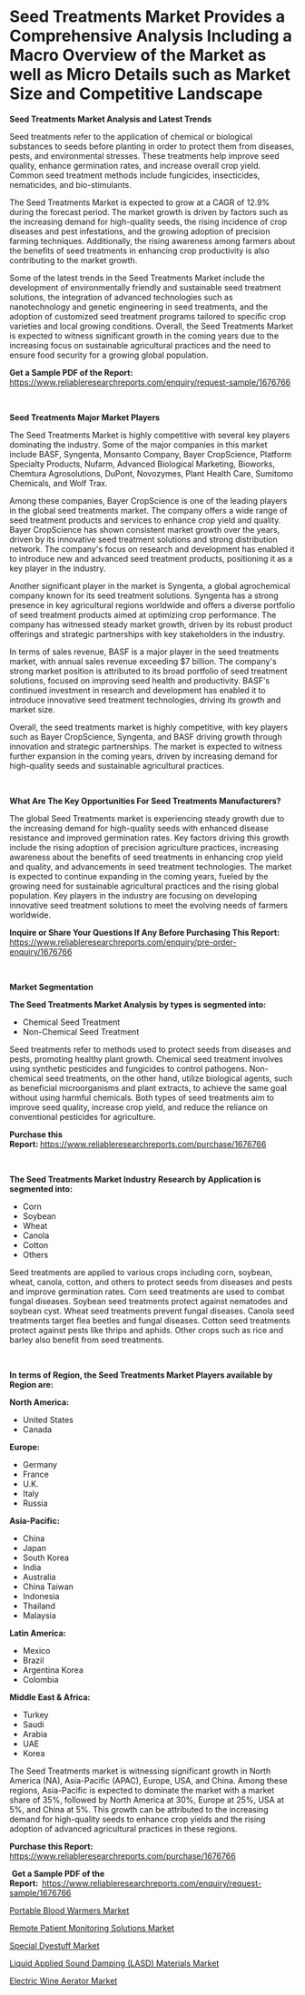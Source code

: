<p><h1>Seed Treatments Market Provides a Comprehensive Analysis Including a Macro Overview of the Market as well as Micro Details such as Market Size and Competitive Landscape</h1></p><p><strong>Seed Treatments Market Analysis and Latest Trends</strong></p>
<p><p>Seed treatments refer to the application of chemical or biological substances to seeds before planting in order to protect them from diseases, pests, and environmental stresses. These treatments help improve seed quality, enhance germination rates, and increase overall crop yield. Common seed treatment methods include fungicides, insecticides, nematicides, and bio-stimulants.</p><p>The Seed Treatments Market is expected to grow at a CAGR of 12.9% during the forecast period. The market growth is driven by factors such as the increasing demand for high-quality seeds, the rising incidence of crop diseases and pest infestations, and the growing adoption of precision farming techniques. Additionally, the rising awareness among farmers about the benefits of seed treatments in enhancing crop productivity is also contributing to the market growth.</p><p>Some of the latest trends in the Seed Treatments Market include the development of environmentally friendly and sustainable seed treatment solutions, the integration of advanced technologies such as nanotechnology and genetic engineering in seed treatments, and the adoption of customized seed treatment programs tailored to specific crop varieties and local growing conditions. Overall, the Seed Treatments Market is expected to witness significant growth in the coming years due to the increasing focus on sustainable agricultural practices and the need to ensure food security for a growing global population.</p></p>
<p><strong>Get a Sample PDF of the Report:&nbsp;</strong> <a href="https://www.reliableresearchreports.com/enquiry/request-sample/1676766">https://www.reliableresearchreports.com/enquiry/request-sample/1676766</a></p>
<p>&nbsp;</p>
<p><strong>Seed Treatments Major Market Players</strong></p>
<p><p>The Seed Treatments Market is highly competitive with several key players dominating the industry. Some of the major companies in this market include BASF, Syngenta, Monsanto Company, Bayer CropScience, Platform Specialty Products, Nufarm, Advanced Biological Marketing, Bioworks, Chemtura Agrosolutions, DuPont, Novozymes, Plant Health Care, Sumitomo Chemicals, and Wolf Trax.</p><p>Among these companies, Bayer CropScience is one of the leading players in the global seed treatments market. The company offers a wide range of seed treatment products and services to enhance crop yield and quality. Bayer CropScience has shown consistent market growth over the years, driven by its innovative seed treatment solutions and strong distribution network. The company's focus on research and development has enabled it to introduce new and advanced seed treatment products, positioning it as a key player in the industry.</p><p>Another significant player in the market is Syngenta, a global agrochemical company known for its seed treatment solutions. Syngenta has a strong presence in key agricultural regions worldwide and offers a diverse portfolio of seed treatment products aimed at optimizing crop performance. The company has witnessed steady market growth, driven by its robust product offerings and strategic partnerships with key stakeholders in the industry.</p><p>In terms of sales revenue, BASF is a major player in the seed treatments market, with annual sales revenue exceeding $7 billion. The company's strong market position is attributed to its broad portfolio of seed treatment solutions, focused on improving seed health and productivity. BASF's continued investment in research and development has enabled it to introduce innovative seed treatment technologies, driving its growth and market size.</p><p>Overall, the seed treatments market is highly competitive, with key players such as Bayer CropScience, Syngenta, and BASF driving growth through innovation and strategic partnerships. The market is expected to witness further expansion in the coming years, driven by increasing demand for high-quality seeds and sustainable agricultural practices.</p></p>
<p>&nbsp;</p>
<p><strong>What Are The Key Opportunities For Seed Treatments Manufacturers?</strong></p>
<p><p>The global Seed Treatments market is experiencing steady growth due to the increasing demand for high-quality seeds with enhanced disease resistance and improved germination rates. Key factors driving this growth include the rising adoption of precision agriculture practices, increasing awareness about the benefits of seed treatments in enhancing crop yield and quality, and advancements in seed treatment technologies. The market is expected to continue expanding in the coming years, fueled by the growing need for sustainable agricultural practices and the rising global population. Key players in the industry are focusing on developing innovative seed treatment solutions to meet the evolving needs of farmers worldwide.</p></p>
<p><strong>Inquire or Share Your Questions If Any Before Purchasing This Report:</strong> <a href="https://www.reliableresearchreports.com/enquiry/pre-order-enquiry/1676766">https://www.reliableresearchreports.com/enquiry/pre-order-enquiry/1676766</a></p>
<p>&nbsp;</p>
<p><strong>Market Segmentation</strong></p>
<p><strong>The Seed Treatments Market Analysis by types is segmented into:</strong></p>
<p><ul><li>Chemical Seed Treatment</li><li>Non-Chemical Seed Treatment</li></ul></p>
<p><p>Seed treatments refer to methods used to protect seeds from diseases and pests, promoting healthy plant growth. Chemical seed treatment involves using synthetic pesticides and fungicides to control pathogens. Non-chemical seed treatments, on the other hand, utilize biological agents, such as beneficial microorganisms and plant extracts, to achieve the same goal without using harmful chemicals. Both types of seed treatments aim to improve seed quality, increase crop yield, and reduce the reliance on conventional pesticides for agriculture.</p></p>
<p><strong>Purchase this Report:&nbsp;</strong><a href="https://www.reliableresearchreports.com/purchase/1676766">https://www.reliableresearchreports.com/purchase/1676766</a></p>
<p>&nbsp;</p>
<p><strong>The Seed Treatments Market Industry Research by Application is segmented into:</strong></p>
<p><ul><li>Corn</li><li>Soybean</li><li>Wheat</li><li>Canola</li><li>Cotton</li><li>Others</li></ul></p>
<p><p>Seed treatments are applied to various crops including corn, soybean, wheat, canola, cotton, and others to protect seeds from diseases and pests and improve germination rates. Corn seed treatments are used to combat fungal diseases. Soybean seed treatments protect against nematodes and soybean cyst. Wheat seed treatments prevent fungal diseases. Canola seed treatments target flea beetles and fungal diseases. Cotton seed treatments protect against pests like thrips and aphids. Other crops such as rice and barley also benefit from seed treatments.</p></p>
<p>&nbsp;</p>
<p><strong>In terms of Region, the Seed Treatments Market Players available by Region are:</strong></p>
<p>
    <p> <strong> North America: </strong>
        <ul>
            <li>United States</li>
            <li>Canada</li>
        </ul>
        </p> 
    <p> <strong> Europe: </strong>
        <ul>
            <li>Germany</li>
            <li>France</li>
            <li>U.K.</li>
            <li>Italy</li>
            <li>Russia</li>
        </ul>
        </p> 
    <p> <strong> Asia-Pacific: </strong>
        <ul>
            <li>China</li>
            <li>Japan</li>
            <li>South Korea</li>
            <li>India</li>
            <li>Australia</li>
            <li>China Taiwan</li>
            <li>Indonesia</li>
            <li>Thailand</li>
            <li>Malaysia</li>
        </ul>
        </p> 
    <p> <strong> Latin America: </strong>
        <ul>
            <li>Mexico</li>
            <li>Brazil</li>
            <li>Argentina Korea</li>
            <li>Colombia</li>
        </ul>
        </p> 
    <p> <strong> Middle East & Africa: </strong>
        <ul>
            <li>Turkey</li>
            <li>Saudi</li>
            <li>Arabia</li>
            <li>UAE</li>
            <li>Korea</li>
        </ul>
    </p>
    </p>
<p><p>The Seed Treatments market is witnessing significant growth in North America (NA), Asia-Pacific (APAC), Europe, USA, and China. Among these regions, Asia-Pacific is expected to dominate the market with a market share of 35%, followed by North America at 30%, Europe at 25%, USA at 5%, and China at 5%. This growth can be attributed to the increasing demand for high-quality seeds to enhance crop yields and the rising adoption of advanced agricultural practices in these regions.</p></p>
<p><strong>Purchase this Report: </strong><a href="https://www.reliableresearchreports.com/purchase/1676766">https://www.reliableresearchreports.com/purchase/1676766</a></p>
<p>&nbsp;<strong>Get a Sample PDF of the Report:&nbsp;&nbsp;</strong><a href="https://www.reliableresearchreports.com/enquiry/request-sample/1676766">https://www.reliableresearchreports.com/enquiry/request-sample/1676766</a></p>
<p><strong></strong></p>
<p><p><a href="https://medium.com/@paulmcglynn6456/portable-blood-warmers-market-report-reveals-the-latest-trends-and-growth-opportunities-of-this-f55465ff68d2">Portable Blood Warmers Market</a></p><p><a href="https://medium.com/@joanacasper19/remote-patient-monitoring-solutions-market-outlook-industry-overview-and-forecast-2024-to-2031-27b11e6d2f6a">Remote Patient Monitoring Solutions Market</a></p><p><a href="https://github.com/arionmp/Market-Research-Report-List-2/blob/main/special-dyestuff-market.md">Special Dyestuff Market</a></p><p><a href="https://github.com/pgtimber/Market-Research-Report-List-1/blob/main/liquid-applied-sound-damping-lasd-materials-market.md">Liquid Applied Sound Damping (LASD) Materials Market</a></p><p><a href="https://medium.com/@paulmcglynn6456/electric-wine-aerator-market-furnishes-information-on-market-share-market-trends-and-market-b8aff5df8e42">Electric Wine Aerator Market</a></p></p>